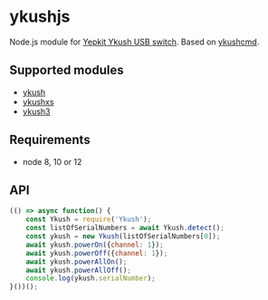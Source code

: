 # ykushjs
Node.js module for [Yepkit Ykush USB switch](https://www.yepkit.com/products/ykush).
Based on [ykushcmd](https://github.com/Yepkit/ykush).

## Supported modules

* [ykush](https://www.yepkit.com/products/ykush)
* [ykushxs](https://www.yepkit.com/product/300115/YKUSHXS)
* [ykush3](https://www.yepkit.com/product/300110/YKUSH3)


## Requirements
* node 8, 10 or 12

## API

```js
(() => async function() {
    const Ykush = require('Ykush');
    const listOfSerialNumbers = await Ykush.detect();
    const ykush = new Ykush(listOfSerialNumbers[0]);
    await ykush.powerOn({channel: 1});
    await ykush.powerOff({channel: 1});
    await ykush.powerAllOn();
    await ykush.powerAllOff();
    console.log(ykush.serialNumber);
}())();
```
